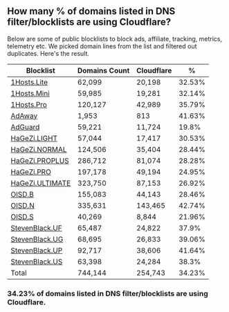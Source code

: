 ## How many % of domains listed in DNS filter/blocklists are using Cloudflare?


Below are some of public blocklists to block ads, affiliate, tracking, metrics, telemetry etc.
We picked domain lines from the list and filtered out duplicates.
Here's the result.


| Blocklist | Domains Count | Cloudflare | % |
| --- | --- | --- | --- |
| [1Hosts.Lite](https://raw.githubusercontent.com/badmojr/1Hosts/master/Lite/hosts.win) | 62,099 | 20,198 | 32.53% |
| [1Hosts.Mini](https://raw.githubusercontent.com/badmojr/1Hosts/master/mini/hosts.win) | 59,985 | 19,281 | 32.14% |
| [1Hosts.Pro](https://raw.githubusercontent.com/badmojr/1Hosts/master/Pro/hosts.win) | 120,127 | 42,989 | 35.79% |
| [AdAway](https://raw.githubusercontent.com/AdAway/adaway.github.io/master/hosts.txt) | 1,953 | 813 | 41.63% |
| [AdGuard](https://adguardteam.github.io/AdGuardSDNSFilter/Filters/filter.txt) | 59,221 | 11,724 | 19.8% |
| [HaGeZi.LIGHT](https://raw.githubusercontent.com/hagezi/dns-blocklists/main/hosts/light.txt) | 57,044 | 17,417 | 30.53% |
| [HaGeZi.NORMAL](https://raw.githubusercontent.com/hagezi/dns-blocklists/main/hosts/multi.txt) | 124,506 | 35,404 | 28.44% |
| [HaGeZi.PROPLUS](https://raw.githubusercontent.com/hagezi/dns-blocklists/main/hosts/pro.plus.txt) | 286,712 | 81,074 | 28.28% |
| [HaGeZi.PRO](https://raw.githubusercontent.com/hagezi/dns-blocklists/main/hosts/pro.txt) | 197,178 | 49,194 | 24.95% |
| [HaGeZi.ULTIMATE](https://raw.githubusercontent.com/hagezi/dns-blocklists/main/hosts/ultimate.txt) | 323,750 | 87,153 | 26.92% |
| [OISD.B](https://big.oisd.nl/dnsmasq) | 155,083 | 44,143 | 28.46% |
| [OISD.N](https://nsfw.oisd.nl/dnsmasq) | 335,631 | 143,465 | 42.74% |
| [OISD.S](https://small.oisd.nl/dnsmasq) | 40,269 | 8,844 | 21.96% |
| [StevenBlack.UF](https://raw.githubusercontent.com/StevenBlack/hosts/master/alternates/fakenews/hosts) | 65,487 | 24,822 | 37.9% |
| [StevenBlack.UG](https://raw.githubusercontent.com/StevenBlack/hosts/master/alternates/gambling/hosts) | 68,695 | 26,833 | 39.06% |
| [StevenBlack.UP](https://raw.githubusercontent.com/StevenBlack/hosts/master/alternates/porn/hosts) | 92,717 | 38,606 | 41.64% |
| [StevenBlack.US](https://raw.githubusercontent.com/StevenBlack/hosts/master/alternates/social/hosts) | 63,398 | 24,284 | 38.3% |
| Total | 744,144 | 254,743 | 34.23% |


### 34.23% of domains listed in DNS filter/blocklists are using Cloudflare.